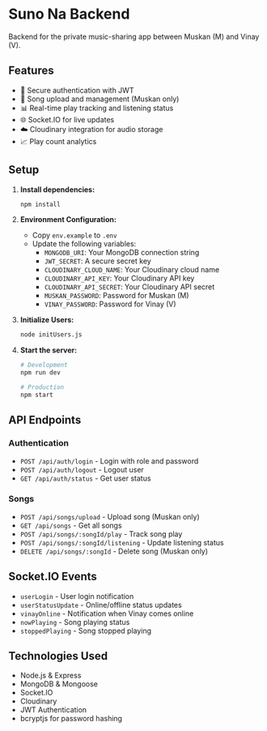 # Suno Na Backend

Backend for the private music-sharing app between Muskan (M) and Vinay (V).

## Features

- 🔐 Secure authentication with JWT
- 🎵 Song upload and management (Muskan only)
- 📊 Real-time play tracking and listening status
- 🌐 Socket.IO for live updates
- ☁️ Cloudinary integration for audio storage
- 📈 Play count analytics

## Setup

1. **Install dependencies:**
   ```bash
   npm install
   ```

2. **Environment Configuration:**
   - Copy `env.example` to `.env`
   - Update the following variables:
     - `MONGODB_URI`: Your MongoDB connection string
     - `JWT_SECRET`: A secure secret key
     - `CLOUDINARY_CLOUD_NAME`: Your Cloudinary cloud name
     - `CLOUDINARY_API_KEY`: Your Cloudinary API key
     - `CLOUDINARY_API_SECRET`: Your Cloudinary API secret
     - `MUSKAN_PASSWORD`: Password for Muskan (M)
     - `VINAY_PASSWORD`: Password for Vinay (V)

3. **Initialize Users:**
   ```bash
   node initUsers.js
   ```

4. **Start the server:**
   ```bash
   # Development
   npm run dev
   
   # Production
   npm start
   ```

## API Endpoints

### Authentication
- `POST /api/auth/login` - Login with role and password
- `POST /api/auth/logout` - Logout user
- `GET /api/auth/status` - Get user status

### Songs
- `POST /api/songs/upload` - Upload song (Muskan only)
- `GET /api/songs` - Get all songs
- `POST /api/songs/:songId/play` - Track song play
- `POST /api/songs/:songId/listening` - Update listening status
- `DELETE /api/songs/:songId` - Delete song (Muskan only)

## Socket.IO Events

- `userLogin` - User login notification
- `userStatusUpdate` - Online/offline status updates
- `vinayOnline` - Notification when Vinay comes online
- `nowPlaying` - Song playing status
- `stoppedPlaying` - Song stopped playing


## Technologies Used

- Node.js & Express
- MongoDB & Mongoose
- Socket.IO
- Cloudinary
- JWT Authentication
- bcryptjs for password hashing 